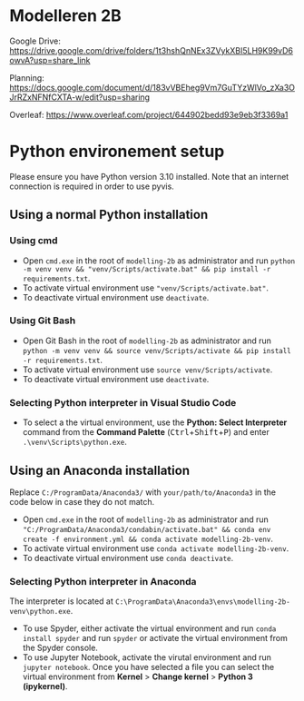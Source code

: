 # Modelleren 2B
Google Drive: https://drive.google.com/drive/folders/1t3hshQnNEx3ZVykXBI5LH9K99vD6owvA?usp=share_link

Planning: https://docs.google.com/document/d/183vVBEheg9Vm7GuTYzWlVo_zXa3OJrRZxNFNfCXTA-w/edit?usp=sharing

Overleaf: https://www.overleaf.com/project/644902bedd93e9eb3f3369a1

# Python environement setup
Please ensure you have Python version 3.10 installed. Note that an internet connection is required in order to use pyvis.

## Using a normal Python installation
### Using cmd
- Open `cmd.exe` in the root of `modelling-2b` as administrator and run `python -m venv venv && "venv/Scripts/activate.bat" && pip install -r requirements.txt`.
- To activate virtual environment use `"venv/Scripts/activate.bat"`.
- To deactivate virtual environment use `deactivate`.

### Using Git Bash
- Open Git Bash in the root of `modelling-2b` as administrator and run `python -m venv venv && source venv/Scripts/activate && pip install -r requirements.txt`.
- To activate virtual environment use `source venv/Scripts/activate`.
- To deactivate virtual environment use `deactivate`.

### Selecting Python interpreter in Visual Studio Code
- To select a the virtual environment, use the **Python: Select Interpreter** command from the **Command Palette** (<kbd>Ctrl</kbd>+<kbd>Shift</kbd>+<kbd>P</kbd>) and enter `.\venv\Scripts\python.exe`.

## Using an Anaconda installation
Replace `C:/ProgramData/Anaconda3/` with `your/path/to/Anaconda3` in the code below in case they do not match.
- Open `cmd.exe` in the root of `modelling-2b` as administrator and run `"C:/ProgramData/Anaconda3/condabin/activate.bat" && conda env create -f environment.yml && conda activate modelling-2b-venv`.
- To activate virtual environment use `conda activate modelling-2b-venv`.
- To deactivate virtual environment use `conda deactivate`.

### Selecting Python interpreter in Anaconda
The interpreter is located at `C:\ProgramData\Anaconda3\envs\modelling-2b-venv\python.exe`.
- To use Spyder, either activate the virtual environment and run `conda install spyder` and run `spyder` or activate the virtual environment from the Spyder console.
- To use Jupyter Notebook, activate the virutal environment and run `jupyter notebook`. Once you have selected a file you can select the virtual environment from **Kernel** > **Change kernel** > **Python 3 (ipykernel)**.
